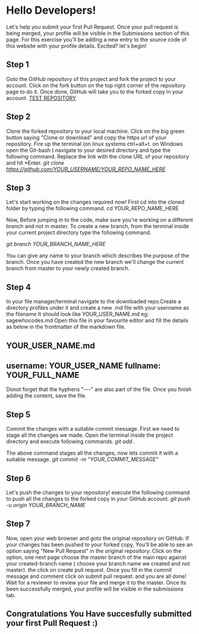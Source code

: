 # Hello Developers!  
Let's help you submit your first Pull Request.
Once your pull request is being merged, your profile will be visible in the Submissions section of this page. For this exercise you'll be adding a new entry to the source code of this website with your profile details. Excited?  let's begin!
## Step 1
Goto the GitHub repository of this project and fork the project to your account. Click on the fork button on the top right corner of the repository page to do it. Once done, GitHub will take you to the forked copy in your account.
[TEST REPOSITORY](https://github.com/sagewhocodes/GIT-TESTING)
## Step 2
Clone the forked repository to your local machine. Click on the big green button saying "Clone or download" and copy the https url of your repository. Fire up the terminal (on linux systems ctrl+alt+t. on Windows open the Git-bash ) navigate to your desired directory and type the following command. Replace the link with the clone URL of your repository and hit *Enter.
*git clone https://github.com/YOUR_USERNAME/YOUR_REPO_NAME_HERE* 

## Step 3
Let's start working on the changes required now! First cd into the cloned folder by typing the following command.
cd YOUR_REPO_NAME_HERE

Now, Before jumping in to the code, make sure you're working on a different branch and not in master. To create a new branch, from the terminal inside your current project directory type the following command.

*git branch YOUR_BRANCH_NAME_HERE*

You can give any name to your branch which describes the purpose of the branch.
Once you have created the new branch we'll change the current branch from master to your newly created branch. 

## Step 4
In your  file manager/terminal navigate to the downloaded repo.Create a directory  profiles under it and create a new .md file with your username as the filename
It should look like YOUR_USER_NAME.md eg: sagewhocodes.md
Open this file in your favourite editor and fill the details as below in the frontmatter of the markdown file.

YOUR_USER_NAME.md
---
username: YOUR_USER_NAME
fullname: YOUR_FULL_NAME
---

Donot forget that the hyphens "---" are also part of the file. Once you finish adding the content, save the file.

## Step 5
Commit the changes with a suitable commit message. First we need to stage all the changes we made. Open the terminal inside the project directory and execute following commands.
*git add .*

The above command stages all the changes, now lets commit it with a suitable message.
*git commit -m "YOUR_COMMIT_MESSAGE"*

## Step 6
Let's push the changes to your repository! execute the following command to push all the changes to the forked copy in your GitHub account.
*git push -u origin YOUR_BRANCH_NAME*

## Step 7
Now, open your web browser and goto the original repository on GitHub. If your changes has been pushed to your forked copy, You'll be able to see an option saying "New Pull Request" in the original repository. Click on the option, one next page choose the master branch of the main repo against your created-branch name ( choose your branch name we created and not master). the click on create pull request. 
Once you fill in the commit message and comment click on submit pull request.
and you are all done!  
Wait for a reviewer to review your file and merge it to the master. Once its been successfully merged, your profile will be visible in the submissions tab. 

## Congratulations You Have succesfully submitted your first Pull Request :) 
